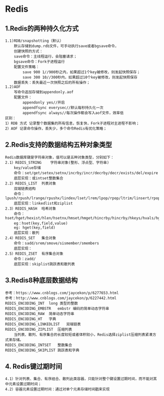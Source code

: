 
# Redis

## 1.Redis的两种持久化方式
    1.1)RDB/snapshotting（默认）
        默认存储到dump.rdb文件，可手动执行save或者bgsave命令，
        创建快照的方式：
        save命令：主线程运行，会阻塞请求；
        bgsave命令：Fork子进程运行
        配置文件策略：
            save 900 1//900秒之内，如果超过1个key被修改，则发起快照保存；
            save 300 10//300秒内，如果超过10个key被修改，则发起快照保存
        数据丢失：丢失最近一次快照之后的所有操作；
    1.2)AOF
        写命令追加存储到appendonly.aof
        配置文件：
            appendonly yes//开启
            appendfsync everysec//默认每秒持久化一次
            appendfsync always//每次操作都会写入aof文件，效率低
    区别：
    1）RDB 方式 记录整个数据集的所有信息，恢复快，Fork子进程对主进程不影响；
    2）AOF 记录命令操作，丢失少，多个命令Redis有优化策略；
## 2.Redis支持的数据结构五种对象类型
    Redis数据库键是字符串对象，值可以是五种对象类型，分别如下：
    2.1）REDIS_STRING    字符串对象(整形、浮点型、字符串)
        key/value存储
        命令：set/get/setex/setnx/incrby/incr/decrby/decr/exists/del/expire
        底层实现：或intset整数集合
    2.2）REDIS_LIST  列表对象
        双端链表结构
        命令：lpush/rpush/lrange/rpushx/lindex/lset/lrem/lpop/rpop/ltrim/linsert/rpoplpush
        底层实现：linkedlist和ziplist
    2.3）REDIS_HASH  哈希对象
        命令：hset/hget/hexist/hlen/hsetnx/hmset/hmget/hincrby/hincrby/hkeys/hvals/hgetall
        eg：hset(key,field,value)
        eg: hget(key,field)
        底层实现：散列
    2.4）REDIS_SET   集合对象
        命令：sadd/srem/smove/sismember/smembers
        底层实现：
    2.5）REDIS_ZSET  有序集合对象
        命令：zadd/
        底层实现：skiplist跳跃表和散列表
## 3.Redis8种底层数据结构
    参考：https://www.cnblogs.com/jaycekon/p/6277653.html
    参考：http://www.cnblogs.com/jaycekon/p/6227442.html
    REDIS_ENCODING_INT  long 类型的整数
    REDIS_ENCODING_EMBSTR   embstr 编码的简单动态字符串
    REDIS_ENCODING_RAW  简单动态字符串
    REDIS_ENCODING_HT   字典
    REDIS_ENCODING_LINKEDLIST   双端链表
    REDIS_ENCODING_ZIPLIST  压缩列表
        当列表、散列、有序集合的长度较短或者体积较小，Redis选择ziplist压缩列表紧凑方式来存储。
    REDIS_ENCODING_INTSET   整数集合
    REDIS_ENCODING_SKIPLIST 跳跃表和字典
## 4. Redis键过期时间
    4.1）针对列表、集合、有序结合、散列此类容器，只能针对整个键设置过期时间，而不能对其中元素设置过期时间；
    4.2）容器元素设置过期时间：通过对单个元素存储时间戳来实现

